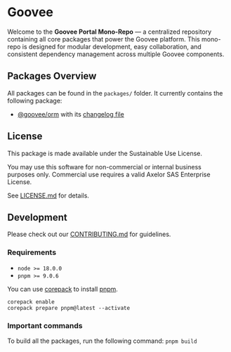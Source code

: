 # Goovee

Welcome to the **Goovee Portal Mono-Repo** — a centralized repository containing all core packages that power the Goovee platform. This mono-repo is designed for modular development, easy collaboration, and consistent dependency management across multiple Goovee components.

## Packages Overview

All packages can be found in the `packages/` folder. It currently contains the following package:

- [@goovee/orm](https://github.com/axelor/goovee-orm/blob/main/packages/orm) with its [changelog file](https://github.com/axelor/goovee-orm/blob/main/packages/orm/CHANGELOG.md)

## License

This package is made available under the Sustainable Use License.

You may use this software for non-commercial or internal business purposes only.
Commercial use requires a valid Axelor SAS Enterprise License.

See [LICENSE.md](https://github.com/axelor/goovee-orm/blob/main/LICENSE.md) for details.

## Development

Please check out our [CONTRIBUTING.md](https://github.com/axelor/goovee-orm/blob/main/CONTRIBUTING.md) for guidelines.

### Requirements

- `node >= 18.0.0`
- `pnpm >= 9.0.6`

You can use [corepack](https://nodejs.org/api/corepack.html) to install [pnpm](https://pnpm.io/installation).

```
corepack enable
corepack prepare pnpm@latest --activate
```

### Important commands

To build all the packages, run the following command: `pnpm build`
